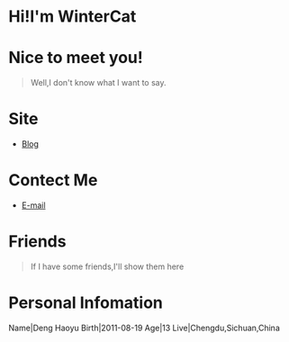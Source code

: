 # Hi!I'm WinterCat
# Nice to meet you!
> Well,I don't know what I want to say.
# Site
- [Blog](https://blog.catp.cc)

# Contect Me
- [E-mail](mailto:i@catp.cc)

# Friends
> If I have some friends,I'll show them here

# Personal Infomation
Name|Deng Haoyu
Birth|2011-08-19
Age|13
Live|Chengdu,Sichuan,China
